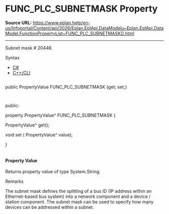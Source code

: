 # FUNC_PLC_SUBNETMASK Property

**Source URL:** https://www.eplan.help/en-us/Infoportal/Content/api/2026/Eplan.EplApi.DataModelu~Eplan.EplApi.DataModel.FunctionPropertyList~FUNC_PLC_SUBNETMASK().html

---

Subnet mask # 20446.

Syntax

- [C#](#i-syntax-CS)
- [C++/CLI](#i-syntax-CPP2005)

```
```
public PropertyValue FUNC_PLC_SUBNETMASK {get; set;}
```
```

```
```
public:

property PropertyValue^ FUNC_PLC_SUBNETMASK {

   PropertyValue^ get();

   void set (    PropertyValue^ value);

}
```
```

#### Property Value

Returns property value of type System.String.

Remarks

The subnet mask defines the splitting of a bus ID (IP address within an Ethernet-based bus system) into a network component and a device / station component. The subnet mask can be used to specify how many devices can be addressed within a subnet.
